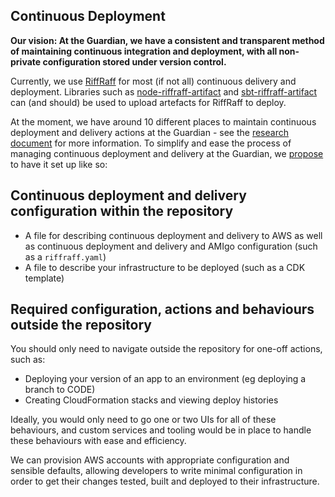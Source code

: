 Continuous Deployment
-----

**Our vision: At the Guardian, we have a consistent and transparent method of maintaining continuous integration and deployment, with all non-private configuration stored under version control.**
                                                                                              
Currently, we use [RiffRaff](https://github.com/guardian/riffraff) for most (if not all) continuous delivery and deployment. 
Libraries such as [node-riffraff-artifact](https://www.npmjs.com/package/@guardian/node-riffraff-artifact) and [sbt-riffraff-artifact](https://github.com/guardian/sbt-riffraff-artifact) can (and should) be used to upload artefacts for RiffRaff to deploy.

At the moment, we have around 10 different places to maintain continuous deployment and delivery actions at the Guardian - see the [research document](https://docs.google.com/document/d/1ZshliBZMYogwbSMZv8xgghohn0KGjPxCfBmXj75xL8k/edit#) for more information. 
To simplify and ease the process of managing continuous deployment and delivery at the Guardian, we [propose](https://docs.google.com/document/d/1O5QbX-p9ujZyx9QcnmQ4yIiEv0XvsdztzXMwG5UPU6M/edit?ts=5ffdaadf) to have it set up like so:

## Continuous deployment and delivery configuration within the repository
 - A file for describing continuous deployment and delivery to AWS as well as continuous deployment and delivery and AMIgo configuration (such as a `riffraff.yaml`)
 - A file to describe your infrastructure to be deployed (such as a CDK template)
 
## Required configuration, actions and behaviours outside the repository

You should only need to navigate outside the repository for one-off actions, such as:
 - Deploying your version of an app to an environment (eg deploying a branch to CODE)
 - Creating CloudFormation stacks and viewing deploy histories 
 
Ideally, you would only need to go one or two UIs for all of these behaviours, and custom services and tooling would be in place to handle these behaviours with ease and efficiency.

We can provision AWS accounts with appropriate configuration and sensible defaults, allowing developers to write minimal configuration in order to get their changes tested, built and deployed to their infrastructure.
